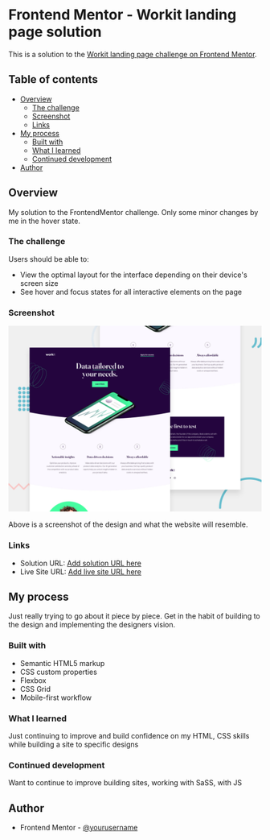 # Frontend Mentor - Workit landing page solution

This is a solution to the [Workit landing page challenge on Frontend Mentor](https://www.frontendmentor.io/challenges/workit-landing-page-2fYnyle5lu).

## Table of contents

- [Overview](#overview)
  - [The challenge](#the-challenge)
  - [Screenshot](#screenshot)
  - [Links](#links)
- [My process](#my-process)
  - [Built with](#built-with)
  - [What I learned](#what-i-learned)
  - [Continued development](#continued-development)
- [Author](#author)

## Overview

My solution to the FrontendMentor challenge. Only some minor changes by me in the hover state.

### The challenge

Users should be able to:

- View the optimal layout for the interface depending on their device's screen size
- See hover and focus states for all interactive elements on the page

### Screenshot

![](./preview.jpg)

Above is a screenshot of the design and what the website will resemble.

### Links

- Solution URL: [Add solution URL here](https://your-solution-url.com)
- Live Site URL: [Add live site URL here](https://your-live-site-url.com)

## My process

Just really trying to go about it piece by piece. Get in the habit of building to the design and implementing the designers vision.

### Built with

- Semantic HTML5 markup
- CSS custom properties
- Flexbox
- CSS Grid
- Mobile-first workflow

### What I learned

Just continuing to improve and build confidence on my HTML, CSS skills while building a site to specific designs

### Continued development

Want to continue to improve building sites, working with SaSS, with JS

## Author

- Frontend Mentor - [@yourusername](https://www.frontendmentor.io/profile/yourusername)

